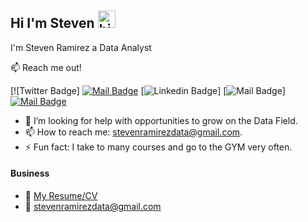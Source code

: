 ## Hi I'm Steven <img src="https://user-images.githubusercontent.com/1303154/88677602-1635ba80-d120-11ea-84d8-d263ba5fc3c0.gif" width="28px" height="28px" alt="hi">

I'm Steven Ramirez a Data Analyst

:mailbox: Reach me out!

[![Twitter Badge] [![Mail Badge](https://img.shields.io/badge/-CoderOne-e74c3c?style=flat&labelColor=e74c3c&logo=youtube&logoColor=white)](https://youtube.com/coderone) [![Linkedin Badge]([https://img.shields.io/badge/-Islem-0e76a8?style=flat&labelColor=0e76a8&logo=linkedin&logoColor=white](https://www.linkedin.com/in/steven-ramirez-10556623b/))] [![Mail Badge](https://img.shields.io/badge/-@islempenywis-e84393?style=flat&labelColor=e84393&logo=instagram&logoColor=white)] [![Mail Badge](https://img.shields.io/badge/-islempenywis-c0392b?style=flat&labelColor=c0392b&logo=gmail&logoColor=white)](mailto:stevenramirezdata@gmail.com)

<!-- TODO: Add last video link -->


- 🤔 I’m looking for help with opportunities to grow on the Data Field.
- 📫 How to reach me: stevenramirezdata@gmail.com.
- ⚡ Fun fact: I take to many courses and go to the GYM very often.



#### Business
- :paperclip: [My Resume/CV](https://github.com/ipenywis/ipenywis/blob/master/resumes/resume%20v1.0.pdf)
- :email: stevenramirezdata@gmail.com




